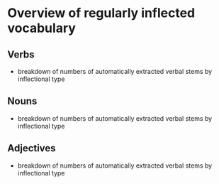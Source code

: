 # Overview of regularly inflected vocabulary


## Verbs

- breakdown of numbers of automatically extracted verbal stems by inflectional type


## Nouns

- breakdown of numbers of automatically extracted verbal stems by inflectional type


## Adjectives


- breakdown of numbers of automatically extracted verbal stems by inflectional type

